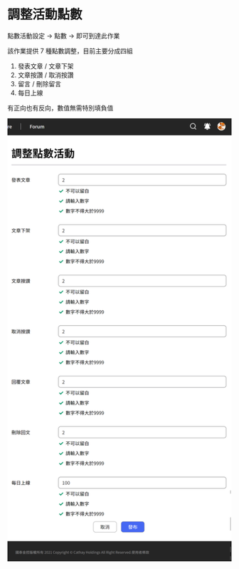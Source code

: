 # 調整活動點數

點數活動設定 -> 點數 -> 即可到達此作業

該作業提供 7 種點數調整，目前主要分成四組

1. 發表文章 / 文章下架
2. 文章按讚 / 取消按讚
3. 留言 / 刪除留言
4. 每日上線

有正向也有反向，數值無需特別填負值

![](../../.gitbook/assets/點數調整.png)

